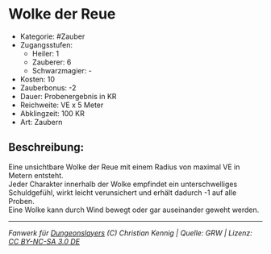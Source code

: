 # Wolke der Reue  
- Kategorie: #Zauber  
- Zugangsstufen:  
  - Heiler: 1  
  - Zauberer: 6  
  - Schwarzmagier: -  
- Kosten: 10  
- Zauberbonus: -2  
- Dauer: Probenergebnis in KR  
- Reichweite: VE x 5 Meter  
- Abklingzeit: 100 KR  
- Art: Zaubern     

## Beschreibung:
Eine unsichtbare Wolke der Reue mit einem Radius von maximal VE in Metern entsteht.<br>Jeder Charakter innerhalb der Wolke empfindet ein unterschwelliges Schuldgefühl, wirkt leicht verunsichert und erhält dadurch -1 auf alle Proben.<br>Eine Wolke kann durch Wind bewegt oder gar auseinander geweht werden.


___
*Fanwerk für [Dungeonslayers](https://www.dungeonslayers.net/) (C) Christian Kennig | Quelle: GRW | Lizenz: [CC BY-NC-SA 3.0 DE](https://creativecommons.org/licenses/by-nc-sa/3.0/de/)*